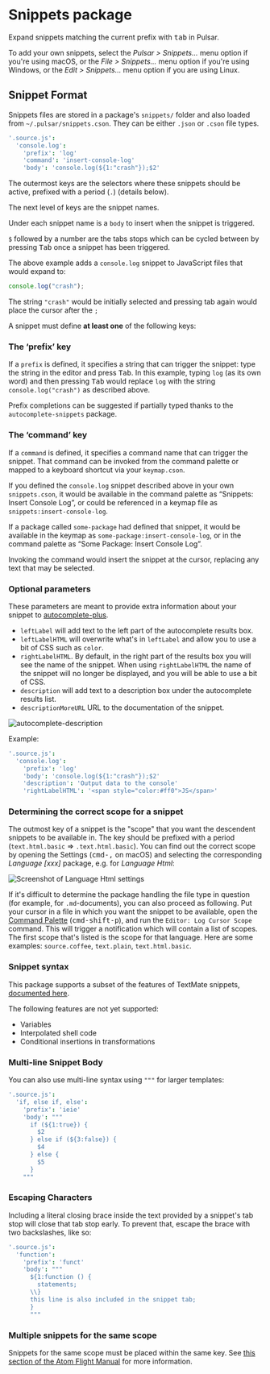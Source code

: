 # Snippets package

Expand snippets matching the current prefix with <kbd>tab</kbd> in Pulsar.

To add your own snippets, select the _Pulsar > Snippets..._ menu option if you're using macOS, or the _File > Snippets..._ menu option if you're using Windows, or the _Edit > Snippets..._ menu option if you are using Linux.

## Snippet Format

Snippets files are stored in a package's `snippets/` folder and also loaded from `~/.pulsar/snippets.cson`. They can be either `.json` or `.cson` file types.

```coffee
'.source.js':
  'console.log':
    'prefix': 'log'
    'command': 'insert-console-log'
    'body': 'console.log(${1:"crash"});$2'
```

The outermost keys are the selectors where these snippets should be active, prefixed with a period (`.`) (details below).

The next level of keys are the snippet names.

Under each snippet name is a `body` to insert when the snippet is triggered.

`$` followed by a number are the tabs stops which can be cycled between by pressing <kbd>Tab</kbd> once a snippet has been triggered.

The above example adds a `console.log` snippet to JavaScript files that would expand to:

```js
console.log("crash");
```

The string `"crash"` would be initially selected and pressing tab again would place the cursor after the `;`

A snippet must define **at least one** of the following keys:

### The ‘prefix’ key

If a `prefix` is defined, it specifies a string that can trigger the snippet: type the string in the editor and press <kbd>Tab</kbd>. In this example, typing `log` (as its own word) and then pressing <kbd>Tab</kbd> would replace `log` with the string `console.log("crash")` as described above.

Prefix completions can be suggested if partially typed thanks to the `autocomplete-snippets` package.

### The ‘command’ key

If a `command` is defined, it specifies a command name that can trigger the snippet. That command can be invoked from the command palette or mapped to a keyboard shortcut via your `keymap.cson`.

If you defined the `console.log` snippet described above in your own `snippets.cson`, it would be available in the command palette as “Snippets: Insert Console Log”, or could be referenced in a keymap file as `snippets:insert-console-log`.

If a package called `some-package` had defined that snippet, it would be available in the keymap as `some-package:insert-console-log`, or in the command palette as “Some Package: Insert Console Log”.

Invoking the command would insert the snippet at the cursor, replacing any text that may be selected.

### Optional parameters

These parameters are meant to provide extra information about your snippet to [autocomplete-plus](https://github.com/atom/autocomplete-plus/wiki/Provider-API).

* `leftLabel` will add text to the left part of the autocomplete results box.
* `leftLabelHTML` will overwrite what's in `leftLabel` and allow you to use a bit of CSS such as `color`.
* `rightLabelHTML`. By default, in the right part of the results box you will see the name of the snippet. When using `rightLabelHTML` the name of the snippet will no longer be displayed, and you will be able to use a bit of CSS.
* `description` will add text to a description box under the autocomplete results list.
* `descriptionMoreURL` URL to the documentation of the snippet.

![autocomplete-description](http://i.imgur.com/cvI2lOq.png)

Example:
```coffee
'.source.js':
  'console.log':
    'prefix': 'log'
    'body': 'console.log(${1:"crash"});$2'
    'description': 'Output data to the console'
    'rightLabelHTML': '<span style="color:#ff0">JS</span>'
```

### Determining the correct scope for a snippet

The outmost key of a snippet is the "scope" that you want the descendent snippets to be available in. The key should be prefixed with a period (`text.html.basic` => `.text.html.basic`). You can find out the correct scope by opening the Settings (<kbd>cmd-,</kbd> on macOS) and selecting the corresponding *Language [xxx]* package, e.g. for *Language Html*:

![Screenshot of Language Html settings](https://cloud.githubusercontent.com/assets/1038121/5137632/126beb66-70f2-11e4-839b-bc7e84103f67.png)

If it's difficult to determine the package handling the file type in question (for example, for `.md`-documents), you can also proceed as following. Put your cursor in a file in which you want the snippet to be available, open the [Command Palette](https://github.com/pulsar-edit/command-palette)
(<kbd>cmd-shift-p</kbd>), and run the `Editor: Log Cursor Scope` command. This will trigger a notification which will contain a list of scopes. The first scope that's listed is the scope for that language. Here are some examples: `source.coffee`, `text.plain`, `text.html.basic`.

### Snippet syntax

This package supports a subset of the features of TextMate snippets, [documented here](http://manual.macromates.com/en/snippets#transformations).

The following features are not yet supported:

* Variables
* Interpolated shell code
* Conditional insertions in transformations

### Multi-line Snippet Body

You can also use multi-line syntax using `"""` for larger templates:

```coffee
'.source.js':
  'if, else if, else':
    'prefix': 'ieie'
    'body': """
      if (${1:true}) {
        $2
      } else if (${3:false}) {
        $4
      } else {
        $5
      }
    """
```

### Escaping Characters

Including a literal closing brace inside the text provided by a snippet's tab stop will close that tab stop early. To prevent that, escape the brace with two backslashes, like so:

```coffee
'.source.js':
  'function':
    'prefix': 'funct'
    'body': """
      ${1:function () {
        statements;
      \\}
      this line is also included in the snippet tab;
      }
      """
```

### Multiple snippets for the same scope

Snippets for the same scope must be placed within the same key. See [this section of the Atom Flight Manual](https://pulsar-edit.dev/docs/atom-archive/using-atom/#configuring-with-cson) for more information.
